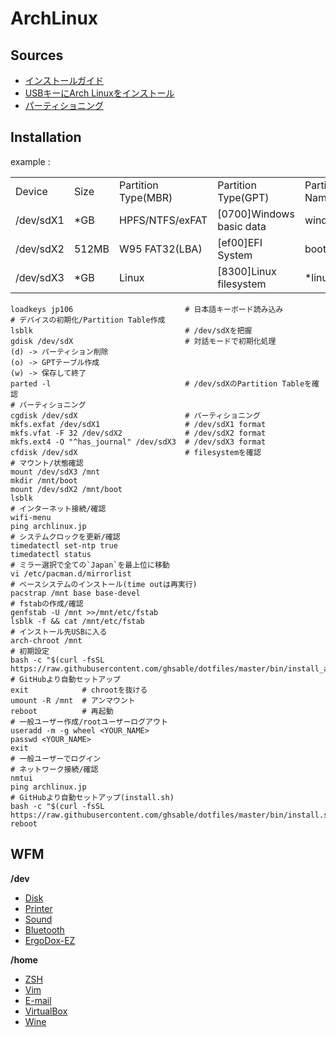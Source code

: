 # ArchLinux

## Sources
- [インストールガイド](https://wiki.archlinux.jp/index.php/インストールガイド)
- [USBキーにArch Linuxをインストール](https://wiki.archlinux.jp/index.php/USB_キーに_Arch_Linux_をインストール)
- [パーティショニング](https://wiki.archlinux.jp/index.php/パーティショニング)

## Installation
example :
<table style="table-layout: auto;" width="100%">
  <tbody align="left">
    <tr>
      <td>Device</td>
      <td>Size</td>
      <td>Partition Type(MBR)</td>
      <td>Partition Type(GPT)</td>
      <td>Partition Name</td>
      <td>Filesystem</td>
      <td>Mount</td>
    </tr>
    <tr>
      <td>/dev/sdX1</td>
      <td>*GB</td>
      <td>HPFS/NTFS/exFAT</td>
      <td>[0700]Windows basic data</td>
      <td>windows</td>
      <td>exFat</td>
      <td>-</td>
    </tr>
    <tr>
      <td>/dev/sdX2</td>
      <td>512MB</td>
      <td>W95 FAT32(LBA)</td>
      <td>[ef00]EFI System</td>
      <td>boot</td>
      <td>fat32</td>
      <td>/boot *Bootable</td>
    </tr>
    <tr>
      <td>/dev/sdX3</td>
      <td>*GB</td>
      <td>Linux</td>
      <td>[8300]Linux filesystem</td>
      <td>*linux</td>
      <td>ext4(ext2)</td>
      <td>/</td>
    </tr>
  </tbody>
</table>

```
loadkeys jp106                         # 日本語キーボード読み込み
# デバイスの初期化/Partition Table作成
lsblk                                  # /dev/sdXを把握
gdisk /dev/sdX                         # 対話モードで初期化処理
(d) -> パーティション削除
(o) -> GPTテーブル作成
(w) -> 保存して終了
parted -l                              # /dev/sdXのPartition Tableを確認
# パーティショニング
cgdisk /dev/sdX                        # パーティショニング
mkfs.exfat /dev/sdX1                   # /dev/sdX1 format
mkfs.vfat -F 32 /dev/sdX2              # /dev/sdX2 format
mkfs.ext4 -O "^has_journal" /dev/sdX3  # /dev/sdX3 format
cfdisk /dev/sdX                        # filesystemを確認
# マウント/状態確認
mount /dev/sdX3 /mnt
mkdir /mnt/boot
mount /dev/sdX2 /mnt/boot
lsblk
# インターネット接続/確認
wifi-menu
ping archlinux.jp
# システムクロックを更新/確認
timedatectl set-ntp true
timedatectl status
# ミラー選択で全ての`Japan`を最上位に移動
vi /etc/pacman.d/mirrorlist
# ベースシステムのインストール(time outは再実行)
pacstrap /mnt base base-devel
# fstabの作成/確認
genfstab -U /mnt >>/mnt/etc/fstab
lsblk -f && cat /mnt/etc/fstab
# インストール先USBに入る
arch-chroot /mnt
# 初期設定
bash -c "$(curl -fsSL https://raw.githubusercontent.com/ghsable/dotfiles/master/bin/install_archlinux/liveusb.sh)"  # GitHubより自動セットアップ
exit            # chrootを抜ける
umount -R /mnt  # アンマウント
reboot          # 再起動
# 一般ユーザー作成/rootユーザーログアウト
useradd -m -g wheel <YOUR_NAME>
passwd <YOUR_NAME>
exit
# 一般ユーザーでログイン
# ネットワーク接続/確認
nmtui
ping archlinux.jp
# GitHubより自動セットアップ(install.sh)
bash -c "$(curl -fsSL https://raw.githubusercontent.com/ghsable/dotfiles/master/bin/install.sh)"
reboot
```

## WFM
**/dev**
* [Disk](https://github.com/ghsable/dotfiles/blob/master/bin/disk/README.md)
* [Printer](https://github.com/ghsable/dotfiles/blob/master/bin/printer/README.md)
* [Sound](https://github.com/ghsable/dotfiles/blob/master/bin/sound/README.md)
* [Bluetooth](https://github.com/ghsable/dotfiles/blob/master/bin/bluetooth/README.md)
* [ErgoDox-EZ](https://github.com/ghsable/dotfiles/blob/master/bin/ergodox-ez/README.md)

**/home**
* [ZSH](https://github.com/ghsable/dotfiles/blob/master/bin/zsh/README.md)
* [Vim](https://github.com/ghsable/dotfiles/blob/master/bin/vim/README.md)
* [E-mail](https://github.com/ghsable/dotfiles/blob/master/bin/email/README.md)
* [VirtualBox](https://github.com/ghsable/dotfiles/blob/master/bin/virtualbox/README.md)
* [Wine](https://github.com/ghsable/dotfiles/blob/master/bin/wine/README.md)
